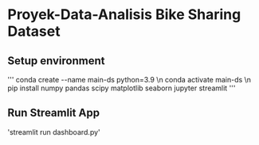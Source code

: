 # Proyek-Data-Analisis Bike Sharing Dataset
## Setup environment
  '''
  conda create --name main-ds python=3.9 \n
  conda activate main-ds \n
  pip install numpy pandas scipy matplotlib seaborn jupyter streamlit
  '''
  
## Run Streamlit App
  'streamlit run dashboard.py'
